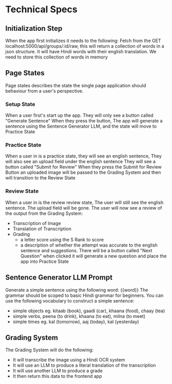 # Technical Specs


## Initialization Step
When the app first initializes it needs to the following:
Fetch from the GET localhost:5000/api/groups/:id/raw, this will return a collection of words in a json structure. It will have Hindi words with their english translation. We need to store this collection of words in memory

## Page States

Page states describes the state the single page application should behaviour from a user's perspective. 

### Setup State
When a user first's start up the app.
They will only see a button called "Generate Sentence"
When they press the button, The app will generate a sentence using
the Sentence Generator LLM, and the state will move to Practice State

### Practice State
When a user in is a practice state,
they will see an english sentence,
They will also see an upload field under the english sentence
They will see a button called "Submit for Review"
When they press the Submit for Review Button an uploaded image
will be passed to the Grading System and then will transition to the Review State

### Review State
 When a user in is the review review state,
 The user will still see the english sentence.
 The upload field will be gone.
 The user will now see a review of the output from the Grading System:
- Transcription of Image
- Translation of Transcription
- Grading
  - a letter score using the S Rank to score
  - a description of whether the attempt was accurate to the english sentence and suggestions.
There will be a button called "Next Question" when clicked
it will generate a new question and place the app into Practice State


## Sentence Generator LLM Prompt
Generate a simple sentence using the following word: {{word}}
The grammar should be scoped to basic Hindi grammar for beginners.
You can use the following vocabulary to construct a simple sentence:
- simple objects eg. kitaab (book), gaadi (car), khaana (food), chaay (tea)
- simple verbs, peena (to drink), khaana (to eat), milna (to meet)
- simple times eg. kal (tomorrow), aaj (today), kal (yesterday)

## Grading System
The Grading System will do the following:
- It will transcribe the image using a Hindi OCR system
- It will use an LLM to produce a literal translation of the transcription
- It will use another LLM to produce a grade
- It then return this data to the frontend app
